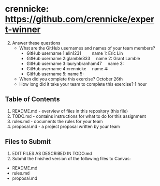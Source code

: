 # crennicke: https://github.com/crennicke/expert-winner

2. Answer these questions
   * What are the GitHub usernames and names of your team members?
       * GitHub username 1:elin1231          &nbsp; &nbsp;&nbsp;&nbsp; &nbsp; name 1: Eric Lin
       * GitHub username 2:glamble333       &nbsp; &nbsp; name 2: Grant Lamble
       * GitHub username 3:laurynbranham47   &nbsp; &nbsp; name 3:
       * GitHub username 4:crennicke     &nbsp;  &nbsp; name 4:
       * GitHub username 5:       name 5:
   * When did you complete this exercise? 
   October 26th
   * How long did it take your team to complete this exercise? 
   1 hour
## Table of Contents

1. README.md - overview of files in this repository (this file)
2. TODO.md - contains instructions for what to do for this assignment
3. rules.md - documents the rules for your team
4. proposal.md - a project proposal written by your team

## Files to Submit

1. EDIT FILES AS DESCRIBED IN TODO.md
2. Submit the finished version of the following files to Canvas:

* README.md
* rules.md
* proposal.md
